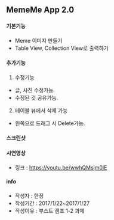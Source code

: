## MemeMe App 2.0

#### 기본기능

* Meme 이미지 만들기
* Table View, Collection View로 출력하기

#### 추가기능

1. 수정기능
  * 글, 사진 수정가능.
  * 수정된 것 공유가능.

2. 테이블 뷰에서 삭제 가능
  * 왼쪽으로 드래그 시 Delete가능.
  
#### 스크린샷

<!--
<img src="https://github.com/hanjungv/PitchPerfect_Custom/blob/master/images/1.png" width="270"> 
<img src="https://github.com/hanjungv/PitchPerfect_Custom/blob/master/images/2.png" width="270"> 
<img src="https://github.com/hanjungv/PitchPerfect_Custom/blob/master/images/3.png" width="270"> 
<img src="https://github.com/hanjungv/PitchPerfect_Custom/blob/master/images/4.png" width="270"> 
<img src="https://github.com/hanjungv/PitchPerfect_Custom/blob/master/images/5.png" width="270"> 
-->

#### 시연영상
* 링크 : https://youtu.be/wwhQMsjm0lE


#### info
* 작성자 : 한정
* 작성기간 : 2017/1/22~2017/1/27
* 작성이유 : 부스트 캠프 1-2 과제
